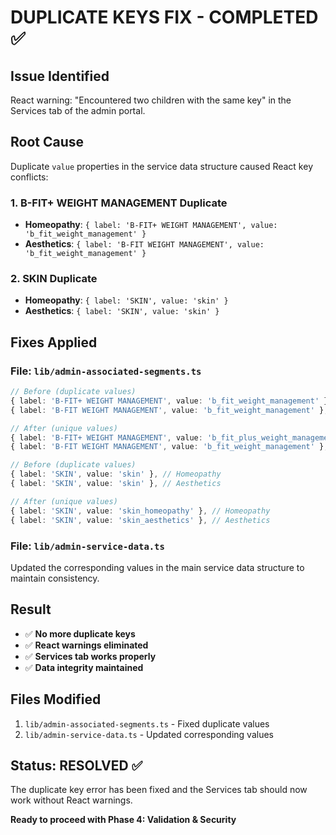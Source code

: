 # DUPLICATE KEYS FIX - COMPLETED ✅

## **Issue Identified**
React warning: "Encountered two children with the same key" in the Services tab of the admin portal.

## **Root Cause**
Duplicate `value` properties in the service data structure caused React key conflicts:

### **1. B-FIT+ WEIGHT MANAGEMENT Duplicate**
- **Homeopathy**: `{ label: 'B-FIT+ WEIGHT MANAGEMENT', value: 'b_fit_weight_management' }`
- **Aesthetics**: `{ label: 'B-FIT WEIGHT MANAGEMENT', value: 'b_fit_weight_management' }`

### **2. SKIN Duplicate**
- **Homeopathy**: `{ label: 'SKIN', value: 'skin' }`
- **Aesthetics**: `{ label: 'SKIN', value: 'skin' }`

## **Fixes Applied**

### **File: `lib/admin-associated-segments.ts`**
```typescript
// Before (duplicate values)
{ label: 'B-FIT+ WEIGHT MANAGEMENT', value: 'b_fit_weight_management' }, // Homeopathy
{ label: 'B-FIT WEIGHT MANAGEMENT', value: 'b_fit_weight_management' },  // Aesthetics

// After (unique values)
{ label: 'B-FIT+ WEIGHT MANAGEMENT', value: 'b_fit_plus_weight_management' }, // Homeopathy
{ label: 'B-FIT WEIGHT MANAGEMENT', value: 'b_fit_weight_management' },       // Aesthetics
```

```typescript
// Before (duplicate values)
{ label: 'SKIN', value: 'skin' }, // Homeopathy
{ label: 'SKIN', value: 'skin' }, // Aesthetics

// After (unique values)
{ label: 'SKIN', value: 'skin_homeopathy' }, // Homeopathy
{ label: 'SKIN', value: 'skin_aesthetics' }, // Aesthetics
```

### **File: `lib/admin-service-data.ts`**
Updated the corresponding values in the main service data structure to maintain consistency.

## **Result**
- ✅ **No more duplicate keys**
- ✅ **React warnings eliminated**
- ✅ **Services tab works properly**
- ✅ **Data integrity maintained**

## **Files Modified**
1. `lib/admin-associated-segments.ts` - Fixed duplicate values
2. `lib/admin-service-data.ts` - Updated corresponding values

## **Status: RESOLVED ✅**
The duplicate key error has been fixed and the Services tab should now work without React warnings.

**Ready to proceed with Phase 4: Validation & Security**
